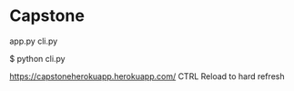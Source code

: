 # Capstone

app.py
cli.py

$ python cli.py


https://capstoneherokuapp.herokuapp.com/
CTRL Reload to hard refresh